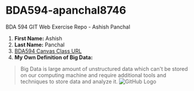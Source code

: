 # BDA594-apanchal8746
BDA 594 GIT Web Exercise Repo - Ashish Panchal

1. **First Name:** Ashish
1. **Last Name:** Panchal
1. [BDA594 Canvas Class URL](https://sdsu.instructure.com/courses/79732)
1. **My Own Definition of Big Data:** 
> Big Data is large amount of unstructured data which can't be stored on our computing machine and require additional tools and techniques to store data and analyze it.
![GitHub Logo](/images/logo.png)
